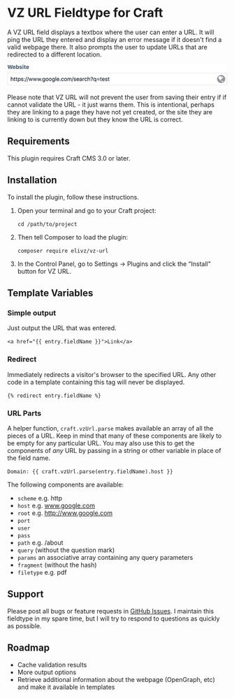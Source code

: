 # VZ URL Fieldtype for Craft

A VZ URL field displays a textbox where the user can enter a URL. It will ping the URL they entered and display an error message if it doesn't find a valid webpage there. It also prompts the user to update URLs that are redirected to a different location.

![Screenshot of VZ URL for Craft](resources/img/screenshot.png)

Please note that VZ URL will not prevent the user from saving their entry if if cannot validate the URL - it just warns them. This is intentional, perhaps they are linking to a page they have not yet created, or the site they are linking to is currently down but they know the URL is correct.

## Requirements

This plugin requires Craft CMS 3.0 or later.

## Installation

To install the plugin, follow these instructions.

1.  Open your terminal and go to your Craft project:

        cd /path/to/project

2.  Then tell Composer to load the plugin:

        composer require elivz/vz-url

3.  In the Control Panel, go to Settings → Plugins and click the “Install” button for VZ URL.

## Template Variables

### Simple output

Just output the URL that was entered.

    <a href="{{ entry.fieldName }}">Link</a>

### Redirect

Immediately redirects a visitor's browser to the specified URL. Any other code in a template containing this tag will never be displayed.

    {% redirect entry.fieldName %}

### URL Parts

A helper function, `craft.vzUrl.parse` makes available an array of all the pieces of a URL. Keep in mind that many of these components are likely to be empty for any particular URL. You may also use this to get the components of _any_ URL by passing in a string or other variable in place of the field name.

    Domain: {{ craft.vzUrl.parse(entry.fieldName).host }}

The following components are available:

- `scheme` e.g. http
- `host` e.g. www.google.com
- `root` e.g. http://www.google.com
- `port`
- `user`
- `pass`
- `path` e.g. /about
- `query` (without the question mark)
- `params` an associative array containing any query parameters
- `fragment` (without the hash)
- `filetype` e.g. pdf

## Support

Please post all bugs or feature requests in [GitHub Issues](https://github.com/elivz/VzUrl-Craft/issues). I maintain this fieldtype in my spare time, but I will try to respond to questions as quickly as possible.

## Roadmap

- Cache validation results
- More output options
- Retrieve additional information about the webpage (OpenGraph, etc) and make it available in templates
